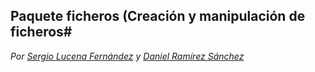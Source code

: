 ## Paquete ficheros (Creación y manipulación de ficheros#
*Por [Sergio Lucena Fernández](https://github.com/SergioLucenaFdz) y [Daniel Ramírez Sánchez](https://github.com/sirdan93)*
